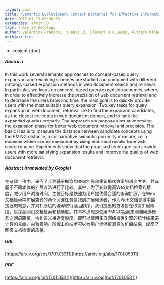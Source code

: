 ```yaml
---
layout: post
title: "Semantic Evolutionary Concept Distances for Effective Information Retrieval in Query Expansion"
date: 2017-01-19 06:38:33
categories: arXiv_SD
tags: arXiv_SD Ontology
author: Valentina Franzoni, Yuanxi Li, Clement H.C.Leung, Alfredo Milani
mathjax: true
---
```


* content
{:toc}

##### Abstract
In this work several semantic approaches to concept-based query expansion and reranking schemes are studied and compared with different ontology-based expansion methods in web document search and retrieval. In particular, we focus on concept-based query expansion schemes, where, in order to effectively increase the precision of web document retrieval and to decrease the users browsing time, the main goal is to quickly provide users with the most suitable query expansion. Two key tasks for query expansion in web document retrieval are to find the expansion candidates, as the closest concepts in web document domain, and to rank the expanded queries properly. The approach we propose aims at improving the expansion phase for better web document retrieval and precision. The basic idea is to measure the distance between candidate concepts using the PMING distance, a collaborative semantic proximity measure, i.e. a measure which can be computed by using statistical results from web search engine. Experiments show that the proposed technique can provide users with more satisfying expansion results and improve the quality of web document retrieval.

##### Abstract (translated by Google)
在这项工作中，研究了几种基于概念的查询扩展和重新排序方案的语义方法，并与基于不同本体的扩展方法进行了比较。其中，为了有效提高Web文档检索的精度，减少用户浏览时间，主要目标是快速为用户提供最合适的查询扩展。在Web文档检索中扩展查询的两个关键任务是找到扩展候选者，作为Web文档领域中最接近的概念，并对扩展后的查询进行适当排序。我们提出的方法旨在改善扩展阶段，以提高网页文档检索和精确度。其基本思想是使用PMING距离来测量候选概念之间的距离，协作语义接近度量度，即可以使用来自网络搜索引擎的统计结果来计算的量度。实验表明，所提出的技术可以为用户提供更满意的扩展结果，提高了网页文档检索的质量。

##### URL
[https://arxiv.org/abs/1701.05311](https://arxiv.org/abs/1701.05311)

##### PDF
[https://arxiv.org/pdf/1701.05311](https://arxiv.org/pdf/1701.05311)

